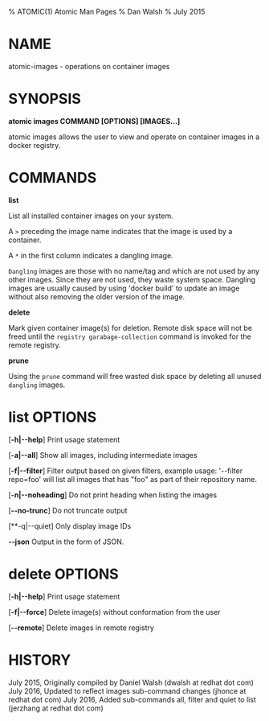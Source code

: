 % ATOMIC(1) Atomic Man Pages
% Dan Walsh
% July 2015
# NAME
atomic-images - operations on container images

# SYNOPSIS
**atomic images COMMAND [OPTIONS] [IMAGES...]**

atomic images allows the user to view and operate on container images in a docker registry.

# COMMANDS
**list**

List all installed container images on your system.

A `>` preceding the image name indicates that the image is used by a container.

A `*` in the first column indicates a dangling image.

`Dangling` images are those with no name/tag and which are not used by any
other images. Since they are not used, they waste system space.  Dangling
images are usually caused by using 'docker build' to update an image without
also removing the older version of the image.

**delete**

Mark given container image(s) for deletion. Remote disk space will not be freed until
the ```registry garabage-collection``` command is invoked for the remote registry.

**prune**

Using the `prune` command will free wasted disk space by deleting all unused
`dangling` images.

# list OPTIONS
[**-h|--help**]
  Print usage statement

[**-a|--all**]
  Show all images, including intermediate images

[**-f|--filter**]
  Filter output based on given filters, example usage: '--filter repo=foo'
will list all images that has "foo" as part of their repository name.

[**-n|--noheading**]
  Do not print heading when listing the images

[**--no-trunc**]
  Do not truncate output

[**-q|--quiet]
  Only display image IDs

**--json**
  Output in the form of JSON.

# delete OPTIONS
[**-h|--help**]
  Print usage statement

[**-f|--force**]
  Delete image(s) without conformation from the user

[**--remote**]
  Delete images in remote registry

# HISTORY
July 2015, Originally compiled by Daniel Walsh (dwalsh at redhat dot com)
July 2016, Updated to reflect images sub-command changes (jhonce at redhat dot com)
July 2016, Added sub-commands all, filter and quiet to list (jerzhang at redhat dot com)
